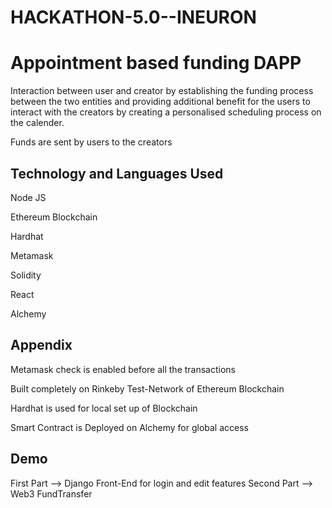 # HACKATHON-5.0--INEURON

# Appointment based funding DAPP

Interaction between user and creator by establishing the funding process between the two 
entities and providing additional benefit for the users to interact with the creators by 
creating a personalised scheduling process on the calender.

Funds are sent by users to the creators






## Technology and Languages Used

Node JS

Ethereum Blockchain

Hardhat

Metamask

Solidity

React

Alchemy





## Appendix

Metamask check is enabled before all the transactions

Built completely on Rinkeby Test-Network of Ethereum Blockchain 

Hardhat is used for local set up of Blockchain

Smart Contract is Deployed on Alchemy for global access


## Demo

First Part --> Django Front-End for login and edit features
Second Part --> Web3 FundTransfer





